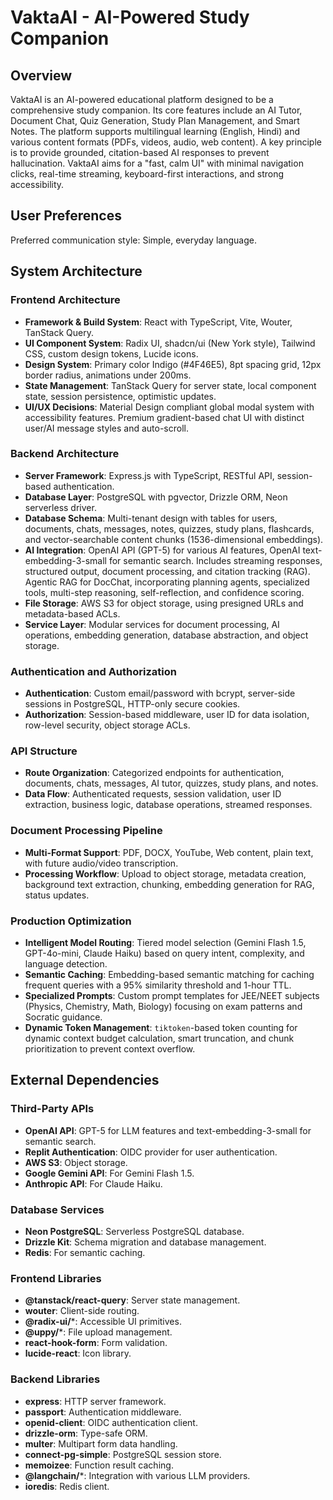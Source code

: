 # VaktaAI - AI-Powered Study Companion

## Overview

VaktaAI is an AI-powered educational platform designed to be a comprehensive study companion. Its core features include an AI Tutor, Document Chat, Quiz Generation, Study Plan Management, and Smart Notes. The platform supports multilingual learning (English, Hindi) and various content formats (PDFs, videos, audio, web content). A key principle is to provide grounded, citation-based AI responses to prevent hallucination. VaktaAI aims for a "fast, calm UI" with minimal navigation clicks, real-time streaming, keyboard-first interactions, and strong accessibility.

## User Preferences

Preferred communication style: Simple, everyday language.

## System Architecture

### Frontend Architecture

*   **Framework & Build System**: React with TypeScript, Vite, Wouter, TanStack Query.
*   **UI Component System**: Radix UI, shadcn/ui (New York style), Tailwind CSS, custom design tokens, Lucide icons.
*   **Design System**: Primary color Indigo (#4F46E5), 8pt spacing grid, 12px border radius, animations under 200ms.
*   **State Management**: TanStack Query for server state, local component state, session persistence, optimistic updates.
*   **UI/UX Decisions**: Material Design compliant global modal system with accessibility features. Premium gradient-based chat UI with distinct user/AI message styles and auto-scroll.

### Backend Architecture

*   **Server Framework**: Express.js with TypeScript, RESTful API, session-based authentication.
*   **Database Layer**: PostgreSQL with pgvector, Drizzle ORM, Neon serverless driver.
*   **Database Schema**: Multi-tenant design with tables for users, documents, chats, messages, notes, quizzes, study plans, flashcards, and vector-searchable content chunks (1536-dimensional embeddings).
*   **AI Integration**: OpenAI API (GPT-5) for various AI features, OpenAI text-embedding-3-small for semantic search. Includes streaming responses, structured output, document processing, and citation tracking (RAG). Agentic RAG for DocChat, incorporating planning agents, specialized tools, multi-step reasoning, self-reflection, and confidence scoring.
*   **File Storage**: AWS S3 for object storage, using presigned URLs and metadata-based ACLs.
*   **Service Layer**: Modular services for document processing, AI operations, embedding generation, database abstraction, and object storage.

### Authentication and Authorization

*   **Authentication**: Custom email/password with bcrypt, server-side sessions in PostgreSQL, HTTP-only secure cookies.
*   **Authorization**: Session-based middleware, user ID for data isolation, row-level security, object storage ACLs.

### API Structure

*   **Route Organization**: Categorized endpoints for authentication, documents, chats, messages, AI tutor, quizzes, study plans, and notes.
*   **Data Flow**: Authenticated requests, session validation, user ID extraction, business logic, database operations, streamed responses.

### Document Processing Pipeline

*   **Multi-Format Support**: PDF, DOCX, YouTube, Web content, plain text, with future audio/video transcription.
*   **Processing Workflow**: Upload to object storage, metadata creation, background text extraction, chunking, embedding generation for RAG, status updates.

### Production Optimization

*   **Intelligent Model Routing**: Tiered model selection (Gemini Flash 1.5, GPT-4o-mini, Claude Haiku) based on query intent, complexity, and language detection.
*   **Semantic Caching**: Embedding-based semantic matching for caching frequent queries with a 95% similarity threshold and 1-hour TTL.
*   **Specialized Prompts**: Custom prompt templates for JEE/NEET subjects (Physics, Chemistry, Math, Biology) focusing on exam patterns and Socratic guidance.
*   **Dynamic Token Management**: `tiktoken`-based token counting for dynamic context budget calculation, smart truncation, and chunk prioritization to prevent context overflow.

## External Dependencies

### Third-Party APIs

*   **OpenAI API**: GPT-5 for LLM features and text-embedding-3-small for semantic search.
*   **Replit Authentication**: OIDC provider for user authentication.
*   **AWS S3**: Object storage.
*   **Google Gemini API**: For Gemini Flash 1.5.
*   **Anthropic API**: For Claude Haiku.

### Database Services

*   **Neon PostgreSQL**: Serverless PostgreSQL database.
*   **Drizzle Kit**: Schema migration and database management.
*   **Redis**: For semantic caching.

### Frontend Libraries

*   **@tanstack/react-query**: Server state management.
*   **wouter**: Client-side routing.
*   **@radix-ui/***: Accessible UI primitives.
*   **@uppy/***: File upload management.
*   **react-hook-form**: Form validation.
*   **lucide-react**: Icon library.

### Backend Libraries

*   **express**: HTTP server framework.
*   **passport**: Authentication middleware.
*   **openid-client**: OIDC authentication client.
*   **drizzle-orm**: Type-safe ORM.
*   **multer**: Multipart form data handling.
*   **connect-pg-simple**: PostgreSQL session store.
*   **memoizee**: Function result caching.
*   **@langchain/***: Integration with various LLM providers.
*   **ioredis**: Redis client.